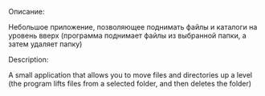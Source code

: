 Описание:

Небольшое приложение, позволяющее поднимать файлы и каталоги на уровень вверх (программа поднимает файлы из выбранной папки, а затем удаляет папку)



Description:

A small application that allows you to move files and directories up a level (the program lifts files from a selected folder, and then deletes the folder)
